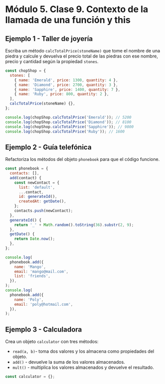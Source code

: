 # Módulo 5. Clase 9. Contexto de la llamada de una función y this

## Ejemplo 1 - Taller de joyería

Escriba un método `calcTotalPrice(stoneName)` que tome el nombre de una piedra
y calcule y devuelva el precio total de las piedras con ese nombre, precio y
cantidad según la propiedad `stones`.

```js
const chopShop = {
  stones: [
    { name: 'Emerald', price: 1300, quantity: 4 },
    { name: 'Diamond', price: 2700, quantity: 3 },
    { name: 'Sapphire', price: 1400, quantity: 7 },
    { name: 'Ruby', price: 800, quantity: 2 },
  ],
  calcTotalPrice(stoneName) {},
};

console.log(chopShop.calcTotalPrice('Emerald')); // 5200
console.log(chopShop.calcTotalPrice('Diamond')); // 8100
console.log(chopShop.calcTotalPrice('Sapphire')); // 9800
console.log(chopShop.calcTotalPrice('Ruby')); // 1600
```

## Ejemplo 2 - Guía telefónica

Refactoriza los métodos del objeto `phonebook` para que el código funcione.

```js
const phonebook = {
  contacts: [],
  add(contact) {
    const newContact = {
      list: 'default',
      ...contact,
      id: generateId(),
      createdAt: getDate(),
    };
    contacts.push(newContact);
  },
  generateId() {
    return '_' + Math.random().toString(36).substr(2, 9);
  },
  getDate() {
    return Date.now();
  },
};

console.log(
  phonebook.add({
    name: 'Mango',
    email: 'mango@mail.com',
    list: 'friends',
  }),
);
console.log(
  phonebook.add({
    name: 'Poly',
    email: 'poly@hotmail.com',
  }),
);
```

## Ejemplo 3 - Calculadora

Crea un objeto `calculator` con tres métodos:

- `read(a, b)`- toma dos valores y los almacena como propiedades del objeto.
- `add()` - devuelve la suma de los valores almacenados.
- `mult()` - multiplica los valores almacenados y devuelve el resultado.

```js
const calculator = {};
```
